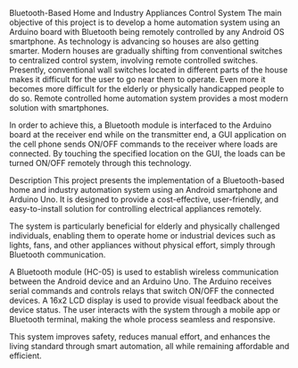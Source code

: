 Bluetooth-Based Home and Industry Appliances Control System
The main objective of this project is to develop a home automation system using an Arduino board with Bluetooth being remotely controlled by any Android OS smartphone. As technology is advancing so houses are also getting smarter. Modern houses are gradually shifting from conventional switches to centralized control system, involving remote controlled switches. Presently, conventional wall switches located in different parts of the house makes it difficult for the user to go near them to operate. Even more it becomes more difficult for the elderly or physically handicapped people to do so. Remote controlled home automation system provides a most modern solution with smartphones.

In order to achieve this, a Bluetooth module is interfaced to the Arduino board at the receiver end while on the transmitter end, a GUI application on the cell phone sends ON/OFF commands to the receiver where loads are connected. By touching the specified location on the GUI, the loads can be turned ON/OFF remotely through this technology.

Description
This project presents the implementation of a Bluetooth-based home and industry automation system using an Android smartphone and Arduino Uno. It is designed to provide a cost-effective, user-friendly, and easy-to-install solution for controlling electrical appliances remotely.

The system is particularly beneficial for elderly and physically challenged individuals, enabling them to operate home or industrial devices such as lights, fans, and other appliances without physical effort, simply through Bluetooth communication.

A Bluetooth module (HC-05) is used to establish wireless communication between the Android device and an Arduino Uno. The Arduino receives serial commands and controls relays that switch ON/OFF the connected devices. A 16x2 LCD display is used to provide visual feedback about the device status. The user interacts with the system through a mobile app or Bluetooth terminal, making the whole process seamless and responsive.

This system improves safety, reduces manual effort, and enhances the living standard through smart automation, all while remaining affordable and efficient.
